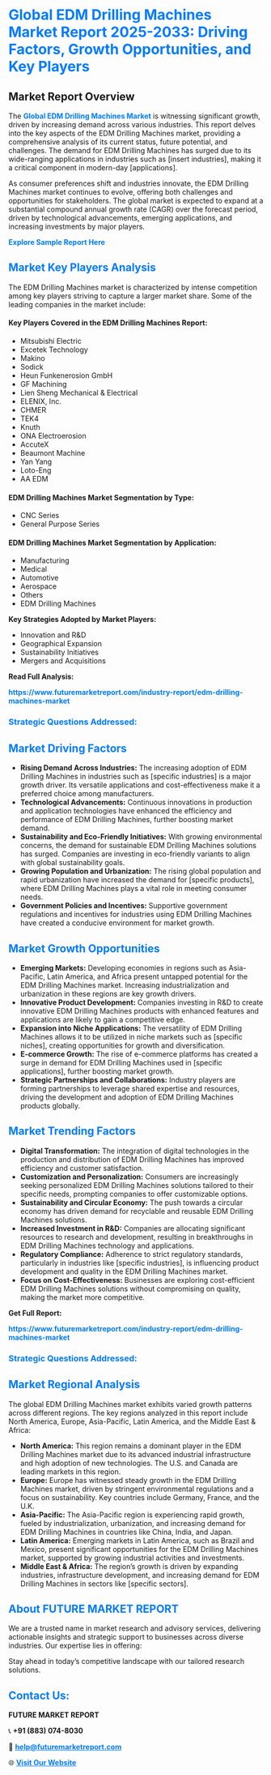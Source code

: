 <h1 style="color: #007BFF;">Global EDM Drilling Machines Market Report 2025-2033: Driving Factors, Growth Opportunities, and Key Players</h1>

<section id="overview">
<h2>Market Report Overview</h2>
<p>The <a href="https://www.futuremarketreport.com/industry-report/edm-drilling-machines-market" style="color: #007BFF; text-decoration: none;"><strong>Global EDM Drilling Machines Market</strong></a> is witnessing significant growth, driven by increasing demand across various industries. This report delves into the key aspects of the EDM Drilling Machines market, providing a comprehensive analysis of its current status, future potential, and challenges. The demand for EDM Drilling Machines has surged due to its wide-ranging applications in industries such as [insert industries], making it a critical component in modern-day [applications].</p>
<p>As consumer preferences shift and industries innovate, the EDM Drilling Machines market continues to evolve, offering both challenges and opportunities for stakeholders. The global market is expected to expand at a substantial compound annual growth rate (CAGR) over the forecast period, driven by technological advancements, emerging applications, and increasing investments by major players.</p>
</section>

<section id="overview">
<p><a href="https://www.futuremarketreport.com/request-sample/reportId=111385" style="color: #007BFF; text-decoration: none;"><strong>Explore Sample Report Here</strong></a></p>
</section>

<section id="key-players">
<h2 style="color: #007BFF;">Market Key Players Analysis</h2>
<p>The EDM Drilling Machines market is characterized by intense competition among key players striving to capture a larger market share. Some of the leading companies in the market include:</p>
<h4>Key Players Covered in the EDM Drilling Machines Report:</h4>
<ul><li>Mitsubishi Electric</li><li>Excetek Technology</li><li>Makino</li><li>Sodick</li><li>Heun Funkenerosion GmbH</li><li>GF Machining</li><li>Lien Sheng Mechanical &amp; Electrical</li><li>ELENIX, Inc.</li><li>CHMER</li><li>TEK4</li><li>Knuth</li><li>ONA Electroerosion</li><li>AccuteX</li><li>Beaumont Machine</li><li>Yan Yang</li><li>Loto-Eng</li><li>AA EDM</li></ul>
<h4>EDM Drilling Machines Market Segmentation by Type:</h4>
<ul><li>CNC Series</li><li>General Purpose Series</li></ul>

<h4>EDM Drilling Machines Market Segmentation by Application:</h4>
<ul><li>Manufacturing</li><li>Medical</li><li>Automotive</li><li>Aerospace</li><li>Others</li><li>EDM Drilling Machines</li></ul>
<p><strong>Key Strategies Adopted by Market Players:</strong></p>
<ul>
<li>Innovation and R&D</li>
<li>Geographical Expansion</li>
<li>Sustainability Initiatives</li>
<li>Mergers and Acquisitions</li>
</ul>
</section>

<section>
<p><strong>Read Full Analysis: </strong></p><a href="https://www.futuremarketreport.com/industry-report/edm-drilling-machines-market" style="color: #007BFF; text-decoration: none;"><strong>https://www.futuremarketreport.com/industry-report/edm-drilling-machines-market</strong></a>
<h3 style="color: #007BFF;">Strategic Questions Addressed:</h3>
</section>

<section id="driving-factors">
<h2 style="color: #007BFF;">Market Driving Factors</h2>
<ul>
<li><strong>Rising Demand Across Industries:</strong> The increasing adoption of EDM Drilling Machines in industries such as [specific industries] is a major growth driver. Its versatile applications and cost-effectiveness make it a preferred choice among manufacturers.</li>
<li><strong>Technological Advancements:</strong> Continuous innovations in production and application technologies have enhanced the efficiency and performance of EDM Drilling Machines, further boosting market demand.</li>
<li><strong>Sustainability and Eco-Friendly Initiatives:</strong> With growing environmental concerns, the demand for sustainable EDM Drilling Machines solutions has surged. Companies are investing in eco-friendly variants to align with global sustainability goals.</li>
<li><strong>Growing Population and Urbanization:</strong> The rising global population and rapid urbanization have increased the demand for [specific products], where EDM Drilling Machines plays a vital role in meeting consumer needs.</li>
<li><strong>Government Policies and Incentives:</strong> Supportive government regulations and incentives for industries using EDM Drilling Machines have created a conducive environment for market growth.</li>
</ul>
</section>

<section id="growth-opportunities">
<h2 style="color: #007BFF;">Market Growth Opportunities</h2>
<ul>
<li><strong>Emerging Markets:</strong> Developing economies in regions such as Asia-Pacific, Latin America, and Africa present untapped potential for the EDM Drilling Machines market. Increasing industrialization and urbanization in these regions are key growth drivers.</li>
<li><strong>Innovative Product Development:</strong> Companies investing in R&D to create innovative EDM Drilling Machines products with enhanced features and applications are likely to gain a competitive edge.</li>
<li><strong>Expansion into Niche Applications:</strong> The versatility of EDM Drilling Machines allows it to be utilized in niche markets such as [specific niches], creating opportunities for growth and diversification.</li>
<li><strong>E-commerce Growth:</strong> The rise of e-commerce platforms has created a surge in demand for EDM Drilling Machines used in [specific applications], further boosting market growth.</li>
<li><strong>Strategic Partnerships and Collaborations:</strong> Industry players are forming partnerships to leverage shared expertise and resources, driving the development and adoption of EDM Drilling Machines products globally.</li>
</ul>
</section>

<section id="trending-factors">
<h2 style="color: #007BFF;">Market Trending Factors</h2>
<ul>
<li><strong>Digital Transformation:</strong> The integration of digital technologies in the production and distribution of EDM Drilling Machines has improved efficiency and customer satisfaction.</li>
<li><strong>Customization and Personalization:</strong> Consumers are increasingly seeking personalized EDM Drilling Machines solutions tailored to their specific needs, prompting companies to offer customizable options.</li>
<li><strong>Sustainability and Circular Economy:</strong> The push towards a circular economy has driven demand for recyclable and reusable EDM Drilling Machines solutions.</li>
<li><strong>Increased Investment in R&D:</strong> Companies are allocating significant resources to research and development, resulting in breakthroughs in EDM Drilling Machines technology and applications.</li>
<li><strong>Regulatory Compliance:</strong> Adherence to strict regulatory standards, particularly in industries like [specific industries], is influencing product development and quality in the EDM Drilling Machines market.</li>
<li><strong>Focus on Cost-Effectiveness:</strong> Businesses are exploring cost-efficient EDM Drilling Machines solutions without compromising on quality, making the market more competitive.</li>
</ul>
</section>

<section>
<p><strong>Get Full Report: </strong></p><a href="https://www.futuremarketreport.com/industry-report/edm-drilling-machines-market" style="color: #007BFF; text-decoration: none;"><strong>https://www.futuremarketreport.com/industry-report/edm-drilling-machines-market</strong></a>
<h3 style="color: #007BFF;">Strategic Questions Addressed:</h3>
</section>


<section id="regional-analysis">
<h2 style="color: #007BFF;">Market Regional Analysis</h2>
<p>The global EDM Drilling Machines market exhibits varied growth patterns across different regions. The key regions analyzed in this report include North America, Europe, Asia-Pacific, Latin America, and the Middle East & Africa:</p>
<ul>
<li><strong>North America:</strong> This region remains a dominant player in the EDM Drilling Machines market due to its advanced industrial infrastructure and high adoption of new technologies. The U.S. and Canada are leading markets in this region.</li>
<li><strong>Europe:</strong> Europe has witnessed steady growth in the EDM Drilling Machines market, driven by stringent environmental regulations and a focus on sustainability. Key countries include Germany, France, and the U.K.</li>
<li><strong>Asia-Pacific:</strong> The Asia-Pacific region is experiencing rapid growth, fueled by industrialization, urbanization, and increasing demand for EDM Drilling Machines in countries like China, India, and Japan.</li>
<li><strong>Latin America:</strong> Emerging markets in Latin America, such as Brazil and Mexico, present significant opportunities for the EDM Drilling Machines market, supported by growing industrial activities and investments.</li>
<li><strong>Middle East & Africa:</strong> The region’s growth is driven by expanding industries, infrastructure development, and increasing demand for EDM Drilling Machines in sectors like [specific sectors].</li>
</ul>
</section>

<footer>
<h2 style="color: #007BFF;">About FUTURE MARKET REPORT</h2>
<p>We are a trusted name in market research and advisory services, delivering actionable insights and strategic support to businesses across diverse industries. Our expertise lies in offering:</p>

<p>Stay ahead in today’s competitive landscape with our tailored research solutions.</p>

<h2 style="color: #007BFF;">Contact Us:</h2>
<p><strong>FUTURE MARKET REPORT</strong></p>
<p>📞 <strong>+91 (883) 074-8030</strong></p>
<p>📧 <strong><a href="mailto:help@futuremarketreport.com" style="color: #007BFF;">help@futuremarketreport.com</a></strong></p>
<p>🌐 <strong><a href="https://www.futuremarketreport.com/" style="color: #007BFF;">Visit Our Website</a></strong></p>
</footer>